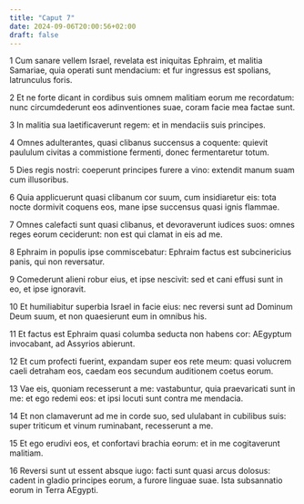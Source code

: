 ```yaml
---
title: "Caput 7"
date: 2024-09-06T20:00:56+02:00
draft: false
---
```



1 Cum sanare vellem Israel, revelata est iniquitas Ephraim, et malitia Samariae, quia operati sunt mendacium: et fur ingressus est spolians, latrunculus foris.

2 Et ne forte dicant in cordibus suis omnem malitiam eorum me recordatum: nunc circumdederunt eos adinventiones suae, coram facie mea factae sunt.

3 In malitia sua laetificaverunt regem: et in mendaciis suis principes.

4 Omnes adulterantes, quasi clibanus succensus a coquente: quievit paululum civitas a commistione fermenti, donec fermentaretur totum.

5 Dies regis nostri: coeperunt principes furere a vino: extendit manum suam cum illusoribus.

6 Quia applicuerunt quasi clibanum cor suum, cum insidiaretur eis: tota nocte dormivit coquens eos, mane ipse succensus quasi ignis flammae.

7 Omnes calefacti sunt quasi clibanus, et devoraverunt iudices suos: omnes reges eorum ceciderunt: non est qui clamat in eis ad me.

8 Ephraim in populis ipse commiscebatur: Ephraim factus est subcinericius panis, qui non reversatur.

9 Comederunt alieni robur eius, et ipse nescivit: sed et cani effusi sunt in eo, et ipse ignoravit.

10 Et humiliabitur superbia Israel in facie eius: nec reversi sunt ad Dominum Deum suum, et non quaesierunt eum in omnibus his.

11 Et factus est Ephraim quasi columba seducta non habens cor: AEgyptum invocabant, ad Assyrios abierunt.

12 Et cum profecti fuerint, expandam super eos rete meum: quasi volucrem caeli detraham eos, caedam eos secundum auditionem coetus eorum.

13 Vae eis, quoniam recesserunt a me: vastabuntur, quia praevaricati sunt in me: et ego redemi eos: et ipsi locuti sunt contra me mendacia.

14 Et non clamaverunt ad me in corde suo, sed ululabant in cubilibus suis: super triticum et vinum ruminabant, recesserunt a me.

15 Et ego erudivi eos, et confortavi brachia eorum: et in me cogitaverunt malitiam.

16 Reversi sunt ut essent absque iugo: facti sunt quasi arcus dolosus: cadent in gladio principes eorum, a furore linguae suae. Ista subsannatio eorum in Terra AEgypti.

